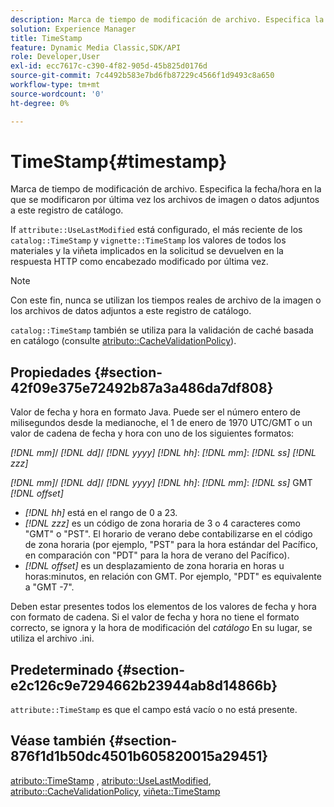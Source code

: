 ```yaml
---
description: Marca de tiempo de modificación de archivo. Especifica la fecha/hora en la que se modificaron por última vez los archivos de imagen o datos adjuntos a este registro de catálogo.
solution: Experience Manager
title: TimeStamp
feature: Dynamic Media Classic,SDK/API
role: Developer,User
exl-id: ecc7617c-c390-4f82-905d-45b825d0176d
source-git-commit: 7c4492b583e7bd6fb87229c4566f1d9493c8a650
workflow-type: tm+mt
source-wordcount: '0'
ht-degree: 0%

---
```


# TimeStamp{#timestamp}

Marca de tiempo de modificación de archivo. Especifica la fecha/hora en la que se modificaron por última vez los archivos de imagen o datos adjuntos a este registro de catálogo.

If `attribute::UseLastModified` está configurado, el más reciente de los `catalog::TimeStamp` y `vignette::TimeStamp` los valores de todos los materiales y la viñeta implicados en la solicitud se devuelven en la respuesta HTTP como encabezado modificado por última vez.

>[!NOTE]
>
>Con este fin, nunca se utilizan los tiempos reales de archivo de la imagen o los archivos de datos adjuntos a este registro de catálogo.

`catalog::TimeStamp` también se utiliza para la validación de caché basada en catálogo (consulte [atributo::CacheValidationPolicy](/help/aem-is-ir-api/ir-api/material-cat/image-rendering-api-ref/c-ir-material-catalog/c-ir-attributes-reference/r-ir-cachevalidationpolicy.md)).

## Propiedades {#section-42f09e375e72492b87a3a486da7df808}

Valor de fecha y hora en formato Java. Puede ser el número entero de milisegundos desde la medianoche, el 1 de enero de 1970 UTC/GMT o un valor de cadena de fecha y hora con uno de los siguientes formatos:

*[!DNL mm]*/ *[!DNL dd]*/ *[!DNL yyyy]* *[!DNL hh]*: *[!DNL mm]*: *[!DNL ss]* *[!DNL zzz]*

*[!DNL mm]*/ *[!DNL dd]*/ *[!DNL yyyy]* *[!DNL hh]*: *[!DNL mm]*: *[!DNL ss]* GMT *[!DNL offset]*

* *[!DNL hh]* está en el rango de 0 a 23.
* *[!DNL zzz]* es un código de zona horaria de 3 o 4 caracteres como &quot;GMT&quot; o &quot;PST&quot;. El horario de verano debe contabilizarse en el código de zona horaria (por ejemplo, &quot;PST&quot; para la hora estándar del Pacífico, en comparación con &quot;PDT&quot; para la hora de verano del Pacífico).
* *[!DNL offset]* es un desplazamiento de zona horaria en horas u horas:minutos, en relación con GMT. Por ejemplo, &quot;PDT&quot; es equivalente a &quot;GMT -7&quot;.

Deben estar presentes todos los elementos de los valores de fecha y hora con formato de cadena. Si el valor de fecha y hora no tiene el formato correcto, se ignora y la hora de modificación del *catálogo* En su lugar, se utiliza el archivo .ini.

## Predeterminado {#section-e2c126c9e7294662b23944ab8d14866b}

`attribute::TimeStamp` es que el campo está vacío o no está presente.

## Véase también {#section-876f1d1b50dc4501b605820015a29451}

[atributo::TimeStamp](../../../../../ir-api/material-cat/image-rendering-api-ref/c-ir-material-catalog/c-ir-attributes-reference/r-ir-timestamp.md#reference-8373ad4ee03d4e4b9a8fc96cf42b3181) , [atributo::UseLastModified](../../../../../ir-api/material-cat/image-rendering-api-ref/c-ir-material-catalog/c-ir-attributes-reference/r-ir-uselastmodified.md#reference-d2ab628c9e004fedbd38324866dbca1d), [atributo::CacheValidationPolicy](../../../../../ir-api/material-cat/image-rendering-api-ref/c-ir-material-catalog/c-ir-attributes-reference/r-ir-cachevalidationpolicy.md#reference-2d71679733474d8aa116db6ceba87fa4), [viñeta::TimeStamp](../../../../../ir-api/material-cat/image-rendering-api-ref/c-ir-material-catalog/c-ir-vignette-map-reference/r-ir-timestamp-vignette.md#reference-d57cdd40a6a645d199dbb1d56cc85bc1)
